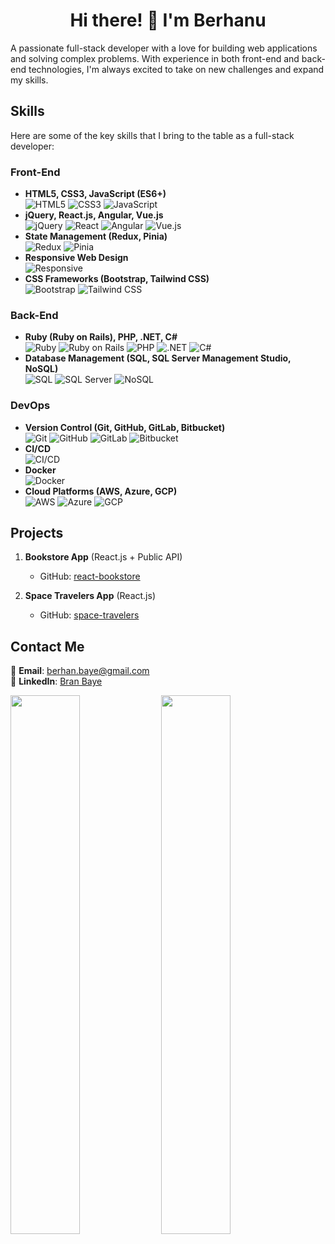<div align="center"><h1> Hi there! 👋 I'm Berhanu</h1></div>

A passionate full-stack developer with a love for building web applications and solving complex problems. With experience in both front-end and back-end technologies, I'm always excited to take on new challenges and expand my skills.

## Skills

Here are some of the key skills that I bring to the table as a full-stack developer:

### Front-End

- **HTML5, CSS3, JavaScript (ES6+)**  
  ![HTML5](https://img.shields.io/badge/-HTML5-E34F26?style=flat&logo=html5&logoColor=white) ![CSS3](https://img.shields.io/badge/-CSS3-1572B6?style=flat&logo=css3&logoColor=white) ![JavaScript](https://img.shields.io/badge/-JavaScript-F7DF1E?style=flat&logo=javascript&logoColor=black)  
- **jQuery, React.js, Angular, Vue.js**  
  ![jQuery](https://img.shields.io/badge/-jQuery-0769AD?style=flat&logo=jquery&logoColor=white) ![React](https://img.shields.io/badge/-React-61DAFB?style=flat&logo=react&logoColor=black) ![Angular](https://img.shields.io/badge/-Angular-DD0031?style=flat&logo=angular&logoColor=white) ![Vue.js](https://img.shields.io/badge/-Vue.js-4FC08D?style=flat&logo=vue.js&logoColor=white)  
- **State Management (Redux, Pinia)**  
  ![Redux](https://img.shields.io/badge/-Redux-764ABC?style=flat&logo=redux&logoColor=white) ![Pinia](https://img.shields.io/badge/-Pinia-FFD02F?style=flat&logo=vue.js&logoColor=4FC08D)  
- **Responsive Web Design**  
  ![Responsive](https://img.shields.io/badge/-Responsive%20Design-FF4500?style=flat)  
- **CSS Frameworks (Bootstrap, Tailwind CSS)**  
  ![Bootstrap](https://img.shields.io/badge/-Bootstrap-563D7C?style=flat&logo=bootstrap&logoColor=white) ![Tailwind CSS](https://img.shields.io/badge/-Tailwind%20CSS-38B2AC?style=flat&logo=tailwind-css&logoColor=white)  

### Back-End

- **Ruby (Ruby on Rails), PHP, .NET, C#**  
  ![Ruby](https://img.shields.io/badge/-Ruby-CC342D?style=flat&logo=ruby&logoColor=white) ![Ruby on Rails](https://img.shields.io/badge/-Ruby%20on%20Rails-CC0000?style=flat&logo=ruby-on-rails&logoColor=white) ![PHP](https://img.shields.io/badge/-PHP-777BB4?style=flat&logo=php&logoColor=white) ![.NET](https://img.shields.io/badge/-.NET-512BD4?style=flat&logo=dotnet&logoColor=white) ![C#](https://img.shields.io/badge/-C%23-239120?style=flat&logo=c-sharp&logoColor=white)  
- **Database Management (SQL, SQL Server Management Studio, NoSQL)**  
  ![SQL](https://img.shields.io/badge/-SQL-4479A1?style=flat&logo=postgresql&logoColor=white) ![SQL Server](https://img.shields.io/badge/-SQL%20Server-CC2927?style=flat&logo=microsoft-sql-server&logoColor=white) ![NoSQL](https://img.shields.io/badge/-NoSQL-4DB33D?style=flat)  

### DevOps

- **Version Control (Git, GitHub, GitLab, Bitbucket)**  
  ![Git](https://img.shields.io/badge/-Git-F05032?style=flat&logo=git&logoColor=white) ![GitHub](https://img.shields.io/badge/-GitHub-181717?style=flat&logo=github&logoColor=white) ![GitLab](https://img.shields.io/badge/-GitLab-FCA121?style=flat&logo=gitlab&logoColor=black) ![Bitbucket](https://img.shields.io/badge/-Bitbucket-0052CC?style=flat&logo=bitbucket&logoColor=white)  
- **CI/CD**  
  ![CI/CD](https://img.shields.io/badge/-CI%2FCD-007BFF?style=flat)  
- **Docker**  
  ![Docker](https://img.shields.io/badge/-Docker-2496ED?style=flat&logo=docker&logoColor=white)  
- **Cloud Platforms (AWS, Azure, GCP)**  
  ![AWS](https://img.shields.io/badge/-AWS-232F3E?style=flat&logo=amazon-aws&logoColor=white) ![Azure](https://img.shields.io/badge/-Azure-0078D4?style=flat&logo=azure-devops&logoColor=white) ![GCP](https://img.shields.io/badge/-GCP-4285F4?style=flat&logo=google-cloud&logoColor=white)  

## Projects

1. **Bookstore App** (React.js + Public API)  
   - GitHub: [react-bookstore](https://github.com/BranBayou/react-bookstore)  

2. **Space Travelers App** (React.js)  
   - GitHub: [space-travelers](https://github.com/BranBayou/space-travelers)  

## Contact Me  

📧 **Email**: [berhan.baye@gmail.com](mailto:berhan.baye@gmail.com)  
💼 **LinkedIn**: [Bran Baye](https://www.linkedin.com/in/bran-baye/)  

<div>
   <img width="47%" src="https://github-readme-stats.vercel.app/api/top-langs/?username=BranBayou&layout=compact">
   <img width="47%" src="https://github-readme-stats.vercel.app/api?username=BranBayou&show_icons=true&theme=radical">
</div>

